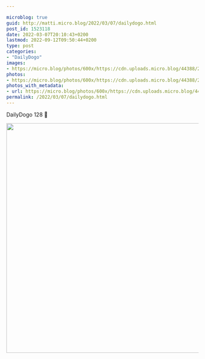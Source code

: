 ```yaml
---

microblog: true
guid: http://matti.micro.blog/2022/03/07/dailydogo.html
post_id: 1523118
date: 2022-03-07T20:10:43+0200
lastmod: 2022-09-12T09:50:44+0200
type: post
categories:
- "DailyDogo"
images:
- https://micro.blog/photos/600x/https://cdn.uploads.micro.blog/44388/2022/b2fc43c9b2.jpg
photos:
- https://micro.blog/photos/600x/https://cdn.uploads.micro.blog/44388/2022/b2fc43c9b2.jpg
photos_with_metadata:
- url: https://micro.blog/photos/600x/https://cdn.uploads.micro.blog/44388/2022/b2fc43c9b2.jpg
permalink: /2022/03/07/dailydogo.html
---
```

DailyDogo 128 🐶

<img src="https://micro.blog/photos/600x/https://blog.martin-haehnel.de/uploads/2022/b2fc43c9b2.jpg" width="600" height="600" alt="" />

